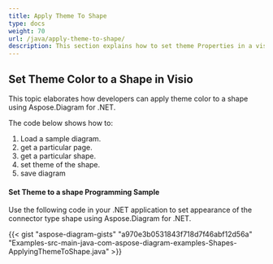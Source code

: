 ```yaml
---
title: Apply Theme To Shape
type: docs
weight: 70
url: /java/apply-theme-to-shape/
description: This section explains how to set theme Properties in a visio shape with Aspose.Diagram.
---
```


## **Set Theme Color to a Shape in Visio**
This topic elaborates how developers can apply theme color to a shape using Aspose.Diagram for .NET.

The code below shows how to:

1. Load a sample diagram.
1. get a particular page.
1. get a particular shape.
1. set theme of the shape.
1. save diagram
#### **Set Theme to a shape Programming Sample**
Use the following code in your .NET application to set appearance of the connector type shape using Aspose.Diagram for .NET.

{{< gist "aspose-diagram-gists" "a970e3b0531843f718d7f46abf12d56a" "Examples-src-main-java-com-aspose-diagram-examples-Shapes-ApplyingThemeToShape.java" >}}

